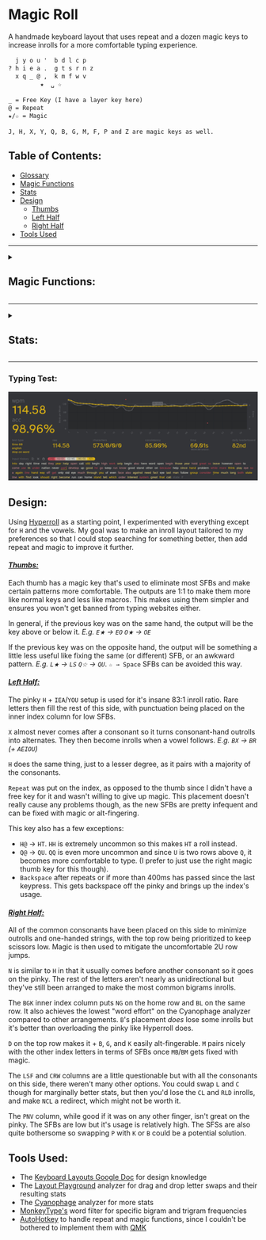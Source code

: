 # Magic Roll
A handmade keyboard layout that uses repeat and a dozen magic keys to increase inrolls for a more comfortable typing experience.
```
  j y o u '  b d l c p 
? h i e a .  g t s r n z
  x q _ @ ,  k m f w v
         ★  ␣ ☆

_ = Free Key (I have a layer key here)
@ = Repeat
★/☆ = Magic

J, H, X, Y, Q, B, G, M, F, P and Z are magic keys as well.
```
## Table of Contents:
- [Glossary](glossary.md)
- [Magic Functions](#magic-functions)
- [Stats](#stats)
- [Design](#design)
  - [Thumbs](#thumbs)
  - [Left Half](#left-half)
  - [Right Half](#right-half)
- [Tools Used](#tools-used)
---

<details>
  <summary><h2>Magic Functions:</h2></summary>

```
★:          ☆:           B:          G:          J:          P:          Q:          X:
--------     --------     --------    --------    --------    --------    --------    --------
★ → Shift   --------     CB → CK     CG → CH     MJ → MM     BP → BV     @Q → @U     ☆X → ☆L
☆★ → ␣     ★☆ → U      SB → SW     SG → SC     WJ → WN     DP → DV     BQ → BM     @X → @A
.★ → ."     .☆ → ..      --------    --------    --------                LQ → LF     BX → BR
,★ → ,"     --------                                                     WQ → WB      CX → CR
?★ → ?"     --------     F:          H:          M:                      XQ → XR      DX → DW
!★ → !"     --------     --------    --------    --------                             FX → FL
@★ → @"     --------     WF → WL     BH → BL     FM → FL                              GX → GR
"★ → "A     --------     VF → VL     DH → DR                                          KX → KT
(★ → (A     --------                 FH → FR                                          LX → LV
A★ → AU     A☆ → A.                  KH → KN                                          MX → MB
B★ → BT     --------                 LH → LL                                          PX → PR
--------    C☆ → CC                  MH → MP                                          RX → RP
--------    D☆ → DM                                                                   SX → SP
E★ → EO     E☆ → EY                                                                   TX → TW
--------    F☆ → FL                                                                    WX → WR
--------    G☆ → GM                                                                   --------
H★ → H?     H☆ → HH
I★ → IQ     I☆ → IY                                                                   Y:
--------    J☆ → JO                                                                   --------
K★ → KG     --------                                                                  JY → JI
L★ → LS     L☆ → LS                                                                   --------
M★ → MP     M☆ → MP
N★ → NP     N☆ → NV                                                                   Z:
O★ → OE     O☆ → OX                                                                   --------
P★ → PV     P☆ → PN                                                                   DZ → DT
Q★ → QI     Q☆ → QU                                                                   FZ → FS
R★ → RC     R☆ → RC                                                                   GZ → GT
--------    S☆ → SL                                                                    LZ → LW
--------    T☆ → TR                                                                    MZ → MT
U★ → UA     U☆ → U,                                                                   RZ → RW
V★ → VP     V☆ → VV                                                                   SZ → SF
X★ → XI     X☆ → XH                                                                   TZ → TD
Y★ → YI     --------                                                                   --------
```
</details>

---
<details>
  <summary><h2>Stats:</h2></summary>
Without repeat or magic unless specified.

**[Layout Playground](https://oxey.dev/playground/index.html "Layout Playground"):**
![without repeat](images/without%20repeat.jpg)
**[Layout Playground](https://oxey.dev/playground/index.html "Layout Playground")** (With Repeat):
![repeat](images/repeat.jpg)
**[Cyanophage](https://cyanophage.github.io/playground.html?layout=jyou%27bdlcp-hiea.gtsrnzxq%5C%3D%2Ckmfwv%2F%3B&mode=ergo&lan=english "View on Cyanophage"):**
![cyanophage](images/cyanophage.jpg)
**[KeySolve](https://drowningnewt.github.io/keysolve-web "Keysolve"):**
![keysolve](images/keysolve.jpg)

</details>

---
### Typing Test:
![typing test](images/typing%20test.jpg)

## Design:
Using [Hyperroll](https://docs.google.com/document/d/1_a5Nzbkwyk1o0bvTctZrtgsee9jSP-6I0q3A0_9Mzm0/edit?tab=t.0#heading=h.an6umzmpc3dj "Hyperroll Keyboard Layout") as a starting point, I experimented with everything except for `H` and the vowels. My goal was to make an inroll layout tailored to my preferences so that I could stop searching for something better, then add repeat and magic to improve it further. 

#### <ins>*Thumbs:*
Each thumb has a magic key that's used to eliminate most SFBs and make certain patterns more comfortable. The outputs are 1:1 to make them more like normal keys and less like macros. This makes using them simpler and ensures you won't get banned from typing websites either.

In general, if the previous key was on the same hand, the output will be the key above or below it. *E.g. `E★` → `EO` `O★` → `OE`*

If the previous key was on the opposite hand, the output will be something a little less useful like fixing the same (or different) SFB, or an awkward pattern. *E.g. `L★` → `LS` `Q☆` → `QU`*. `☆ → Space` SFBs can be avoided this way.

#### <ins>*Left Half:*
The pinky `H` + `IEA`/`YOU` setup is used for it's insane 83:1 inroll ratio. Rare letters then fill the rest of this side, with punctuation being placed on the inner index column for low SFBs.

`X` almost never comes after a consonant so it turns consonant-hand outrolls into alternates. They then become inrolls when a vowel follows. *E.g. `BX` → `BR` (+ `AEIOU`)*

`H` does the same thing, just to a lesser degree, as it pairs with a majority of the consonants.

`Repeat` was put on the index, as opposed to the thumb since I didn't have a free key for it and wasn't willing to give up magic. This placement doesn't really cause any problems though, as the new SFBs are pretty infequent and can be fixed with magic or alt-fingering. 

This key also has a few exceptions:
- `H@` → `HT`. `HH` is extremely uncommon so this makes `HT` a roll instead.
- `Q@` → `QU`. `QQ` is even more uncommon and since `U` is two rows above `Q`, it becomes more comfortable to type. (I prefer to just use the right magic thumb key for this though).
- `Backspace` after repeats or if more than 400ms has passed since the last keypress. This gets backspace off the pinky and brings up the index's usage.

#### <ins>*Right Half:*
All of the common consonants have been placed on this side to minimize outrolls and one-handed strings, with the top row being prioritized to keep scissors low. Magic is then used to mitigate the uncomfortable 2U row jumps.

`N` is similar to `H` in that it usually comes before another consonant so it goes on the pinky. The rest of the letters aren't nearly as unidirectional but they've still been arranged to make the most common bigrams inrolls.

The `BGK` inner index column puts `NG` on the home row and `BL` on the same row. It also achieves the lowest "word effort" on the Cyanophage analyzer compared to other arrangements. `B`'s placement *does* lose some inrolls but it's better than overloading the pinky like Hyperroll does.

`D` on the top row makes it + `B`, `G`, and `K` easily alt-fingerable. `M` pairs nicely with the other index letters in terms of SFBs once `MB`/`BM` gets fixed with magic.

The `LSF` and `CRW` columns are a little questionable but with all the consonants on this side, there weren't many other options. You could swap `L` and `C` though for marginally better stats, but then you'd lose the `CL` and `RLD` inrolls, and make `NCL` a redirect, which might not be worth it.

The `PNV` column, while good if it was on any other finger, isn't great on the pinky. The SFBs are low but it's usage is relatively high. The SFSs are also quite bothersome so swapping `P` with `K` or `B` could be a potential solution.

## Tools Used:
- The [Keyboard Layouts Google Doc](https://docs.google.com/document/d/1W0jhfqJI2ueJ2FNseR4YAFpNfsUM-_FlREHbpNGmC2o "Keyboard Layouts Google Doc") for design knowledge
- The [Layout Playground](https://oxey.dev/playground/index.html "Layout Playground") analyzer for drag and drop letter swaps and their resulting stats
- The [Cyanophage](https://cyanophage.github.io "Cyanophage Analyzer") analyzer for more stats
- [MonkeyType's](https://monkeytype.com "MonkeyType") word filter for specific bigram and trigram frequencies
- [AutoHotkey](https://www.autohotkey.com "AutoHotkey's Website") to handle repeat and magic functions, since I couldn't be bothered to implement them with [QMK](https://docs.qmk.fm/features/repeat_key "QMK Repeat/Magic Documentation")
